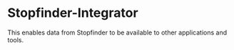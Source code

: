 # Stopfinder-Integrator
This enables data from Stopfinder to be available to other applications and tools.
